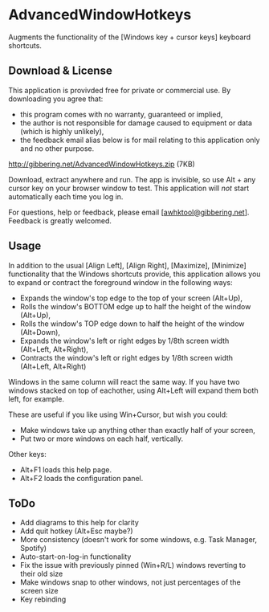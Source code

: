 AdvancedWindowHotkeys
=====================

Augments the functionality of the [Windows key + cursor keys] keyboard shortcuts.

Download & License
------------------

This application is provivded free for private or commercial use. By downloading you agree that:
- this program comes with no warranty, guaranteed or implied,
- the author is not responsible for damage caused to equipment or data (which is highly unlikely),
- the feedback email alias below is for mail relating to this application only and no other purpose.

http://gibbering.net/AdvancedWindowHotkeys.zip (7KB)

Download, extract anywhere and run. The app is invisible, so use Alt + any cursor key on your browser window to test. This application will *not* start automatically each time you log in.

For questions, help or feedback, please email [awhktool@gibbering.net]. Feedback is greatly welcomed. 

Usage
-----

In addition to the usual [Align Left], [Align Right], [Maximize], [Minimize] functionality that the Windows shortcuts provide, this application allows you to expand or contract the foreground window in the following ways:

- Expands the window's top edge to the top of your screen (Alt+Up),
- Rolls the window's BOTTOM edge up to half the height of the window (Alt+Up),
- Rolls the window's TOP edge down to half the height of the window (Alt+Down),
- Expands the window's left or right edges by 1/8th screen width (Alt+Left, Alt+Right),
- Contracts the window's left or right edges by 1/8th screen width (Alt+Left, Alt+Right)

Windows in the same column will react the same way. If you have two windows stacked on top of eachother, using Alt+Left will expand them both left, for example.

These are useful if you like using Win+Cursor, but wish you could:

- Make windows take up anything other than exactly half of your screen,
- Put two or more windows on each half, vertically.

Other keys:
- Alt+F1 loads this help page.
- Alt+F2 loads the configuration panel.

ToDo
----

- Add diagrams to this help for clarity
- Add quit hotkey (Alt+Esc maybe?)
- More consistency (doesn't work for some windows, e.g. Task Manager, Spotify)
- Auto-start-on-log-in functionality
- Fix the issue with previously pinned (Win+R/L) windows reverting to their old size
- Make windows snap to other windows, not just percentages of the screen size
- Key rebinding
